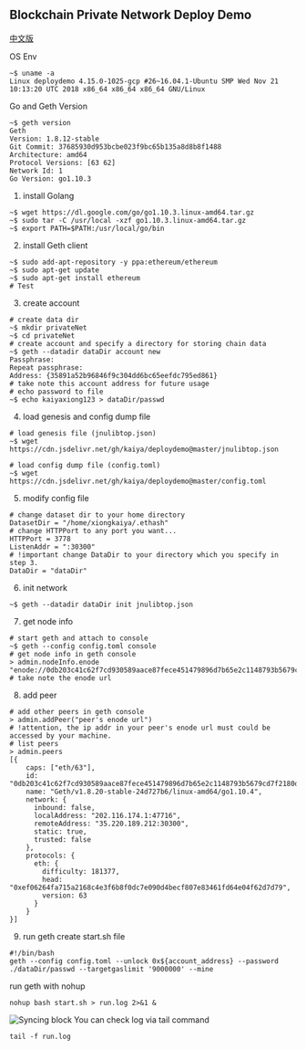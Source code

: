 ## Blockchain Private Network Deploy Demo
[中文版](README-cn.md)

OS Env
```shell
~$ uname -a
Linux deploydemo 4.15.0-1025-gcp #26~16.04.1-Ubuntu SMP Wed Nov 21 10:13:20 UTC 2018 x86_64 x86_64 x86_64 GNU/Linux
```
Go and Geth Version
```shell
~$ geth version
Geth
Version: 1.8.12-stable
Git Commit: 37685930d953bcbe023f9bc65b135a8d8b8f1488
Architecture: amd64
Protocol Versions: [63 62]
Network Id: 1
Go Version: go1.10.3
```

1. install Golang
```shell
~$ wget https://dl.google.com/go/go1.10.3.linux-amd64.tar.gz
~$ sudo tar -C /usr/local -xzf go1.10.3.linux-amd64.tar.gz
~$ export PATH=$PATH:/usr/local/go/bin
```
2. install Geth client
```shell
~$ sudo add-apt-repository -y ppa:ethereum/ethereum
~$ sudo apt-get update
~$ sudo apt-get install ethereum
# Test
```
3. create account
```shell
# create data dir
~$ mkdir privateNet
~$ cd privateNet
# create account and specify a directory for storing chain data
~$ geth --datadir dataDir account new
Passphrase:
Repeat passphrase:
Address: {35891a52b96846f9c304dd6bc65eefdc795ed861}
# take note this account address for future usage
# echo password to file
~$ echo kaiyaxiong123 > dataDir/passwd
```
4. load genesis and config dump file
```shell
# load genesis file (jnulibtop.json)
~$ wget https://cdn.jsdelivr.net/gh/kaiya/deploydemo@master/jnulibtop.json

# load config dump file (config.toml)
~$ wget https://cdn.jsdelivr.net/gh/kaiya/deploydemo@master/config.toml
```
5. modify config file
```shell
# change dataset dir to your home directory
DatasetDir = "/home/xiongkaiya/.ethash"
# change HTTPPort to any port you want...
HTTPPort = 3778
ListenAddr = ":30300"
# !important change DataDir to your directory which you specify in step 3.
DataDir = "dataDir"
```
6. init network
```shell
~$ geth --datadir dataDir init jnulibtop.json
```
7. get node info
```shell
# start geth and attach to console
~$ geth --config config.toml console
# get node info in geth console 
> admin.nodeInfo.enode
"enode://0db203c41c62f7cd930589aace87fece451479896d7b65e2c1148793b5679cd7f2180d205512676a550772614377a53e879d1bd643cf48d835bb7fcc0db0ac15@35.220.189.212:30300"
# take note the enode url
```

8. add peer
```shell
# add other peers in geth console
> admin.addPeer("peer's enode url")
# !attention, the ip addr in your peer's enode url must could be accessed by your machine.
# list peers
> admin.peers
[{
    caps: ["eth/63"],
    id: "0db203c41c62f7cd930589aace87fece451479896d7b65e2c1148793b5679cd7f2180d205512676a550772614377a53e879d1bd643cf48d835bb7fcc0db0ac15",
    name: "Geth/v1.8.20-stable-24d727b6/linux-amd64/go1.10.4",
    network: {
      inbound: false,
      localAddress: "202.116.174.1:47716",
      remoteAddress: "35.220.189.212:30300",
      static: true,
      trusted: false
    },
    protocols: {
      eth: {
        difficulty: 181377,
        head: "0xef06264fa715a2168c4e3f6b8f0dc7e090d4becf807e83461fd64e04f62d7d79",
        version: 63
      }
    }
}]
```
9. run geth
create start.sh file
```shell
#!/bin/bash
geth --config config.toml --unlock 0x${account_address} --password ./dataDir/passwd --targetgaslimit '9000000' --mine
```
run geth with nohup
```shell
nohup bash start.sh > run.log 2>&1 &
```
![Syncing block](https://lib.azfs.com.cn/20190109154704533549707.png)
You can check log  via tail command
```shell
tail -f run.log
```
